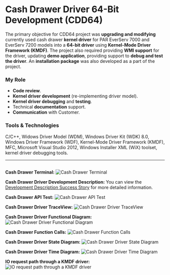 # Cash Drawer Driver 64-Bit Development (CDD64)
The primary objective for CDD64 project was **upgrading and modifying** currently used cash drawer **kernel driver** for PAR EverServ 7000 and EverServ 7200 models into a **64-bit driver** using **Kernel-Mode Driver Framework (KMDF)**. The project also required providing **WMI support** for the driver, updating **demo application**, providing support to **debug and test the driver**. An **installation package** was also developed as a part of the project.

### My Role
-	**Code review**.
-	**Kernel driver development** (re-implementing driver model).
-	**Kernel driver debugging** and **testing**.
-	Technical **documentation** support.
-	**Communication** with Customer.

### Tools & Technologies
C/C++, Widows Driver Model (WDM), Windows Driver Kit (WDK) 8.0, Windows Driver Framework (WDF), Kernel-Mode Driver Framework (KMDF), MFC, Microsoft Visual Studio 2012, Windows Installer XML (WiX) toolset, kernel driver debugging tools.

<hr>

##
**Cash Drawer Terminal:**
<img alt="Cash Drawer Terminal" src="0Cash Drawer Terminal.jpg">

**Cash Drawer Driver Development Description:**
You can view the [Development Description Success Story](8Cash%20Drawer%20Driver%20Development%20Description.pdf) for more detailed information.

**Cash Drawer API Test:**
<img alt="Cash Drawer API Test" src="1Cash Drawer API Test.png">

**Cash Drawer Driver TraceView:**
<img alt="Cash Drawer Driver TraceView" src="2Cash Drawer Driver TraceView.png">

**Cash Drawer Driver Functional Diagram:**
<img alt="Cash Drawer Driver Functional Diagram" src="3Cash Drawer Driver Functional Diagram.png">

**Cash Drawer Function Calls:**
<img alt="Cash Drawer Function Calls" src="4Cash Drawer Function Calls.png">

**Cash Drawer Driver State Diagram:**
<img alt="Cash Drawer Driver State Diagram" src="5Cash Drawer Driver State Diagram.png">

**Cash Drawer Driver Time Diagram:**
<img alt="Cash Drawer Driver Time Diagram" src="6Cash Drawer Driver Time Diagram.png">

**IO request path through a KMDF driver:**
<img alt="IO request path through a KMDF driver" src="7IO request path through a KMDF driver.png">